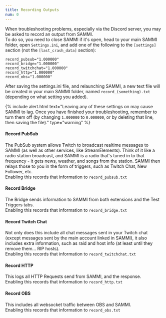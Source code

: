 ```yaml
---
title: Recording Outputs
num: 0
---
```


When troubleshooting problems, especially via the Discord server, you may be asked to record an output from SAMMI.\
To do so, you need to close SAMMI if it's open, head to your main SAMMI folder, open `Settings.ini`, and add one of the following to the `[settings]` section (not the `[last_crash_data]` section):

`record_pubsub="1.000000"`\
`record_bridge="1.000000"`\
`record_twitchchat="1.000000"`\
`record_http="1.000000"`\
`record_obs="1.000000"`

After saving the settings.ini file, and relaunching SAMMI, a new text file will be created in your main SAMMI folder, named `record_(something).txt` (depending on what setting you added).

{% include alert.html text="Leaving any of these settings on may cause SAMMI to lag. Once you have finished your troubleshooting, remember to turn them off (by changing `1.000000` to `0.000000`, or by deleting that line, then saving the file)." type="warning" %} 

#### Record PubSub

The PubSub system allows Twitch to broadcast realtime messages to SAMMI (as well as other services, like StreamElements). Think of it like a radio station broadcast, and SAMMI is a radio that's tuned in to that frequency - it gets news, weather, and songs from the station. SAMMI then relays those to you in the form of triggers, such as Twitch Chat, New Follower, etc.\
Enabling this records that information to `record_pubsub.txt`

#### Record Bridge

The Bridge sends information to SAMMI from both extensions and the Test Triggers tabs.\
Enabling this records that information to `record_bridge.txt`

#### Record Twitch Chat

Not only does this include all chat messages sent in your Twitch chat (except messages sent by the main account linked in SAMMI), it also includes extra information, such as raid and host info (at least until they remove them... RIP hosts).\
Enabling this records that information to `record_twitchchat.txt`

#### Record HTTP

This logs all HTTP Requests send from SAMMI, and the response.\
Enabling this records that information to `record_http.txt`

#### Record OBS

This includes all websocket traffic between OBS and SAMMI.\
Enabling this records that information to `record_obs.txt`
